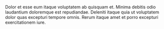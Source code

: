 Dolor et esse eum itaque voluptatem ab quisquam et. Minima debitis odio laudantium doloremque est repudiandae. Deleniti itaque quia ut voluptatem dolor quas excepturi tempore omnis. Rerum itaque amet et porro excepturi exercitationem iure.